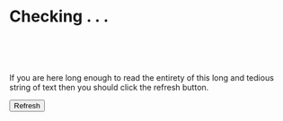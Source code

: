 <h1 id="fileserverstatus">Checking . . .</h1>
<br><br><br>
<p>If you are here long enough to read the entirety of this long and tedious string of text then you should click the refresh button.</p>
<button type="button" name='Refresh' onClick="window.location='https://lunartiger.github.io/fs-up?'+(new Date().getTime())">Refresh</button></a>
<script type='text/javascript'>
	function isSiteOnline(url,callback) {
		// try to load favicon
		var timer = setTimeout(function(){
			// timeout after 5 seconds
			callback(false);
		},5000)
		//specify image
		var img = document.createElement("img");
		img.onload = function() {
			clearTimeout(timer);
			callback(true);
		}
		//reset timer
		img.onerror = function() {
			clearTimeout(timer);
			callback(false);
		}
		// add timestamp to bust the cache
		img.src = url+"/favicon.ico?"+(new Date().getTime());
	}
	isSiteOnline("http://lunar.zapto.org",function(result){
		if(result) {
			document.getElementById('fileserverstatus').innerHTML = "Success, boi bye.";
			window.location='http://lunar.zapto.org';
		}
		else {
			document.getElementById('fileserverstatus').innerHTML = "Failed, but I got a backup, boi bye.";
			window.location='/fs-mirror';
		}
	})
</script>